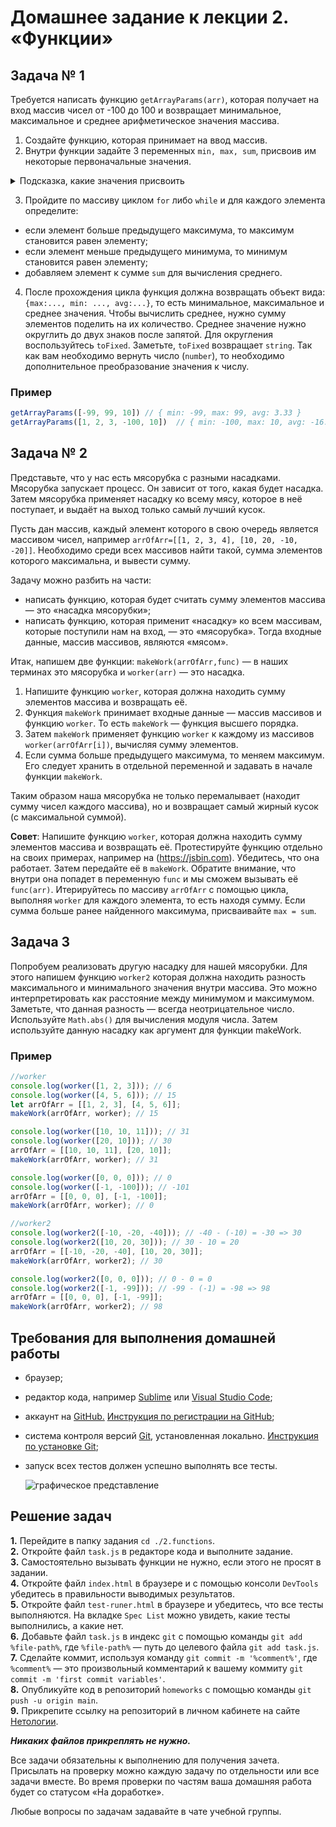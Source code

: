 # Домашнее задание к лекции 2. «Функции»

## Задача № 1

Требуется написать функцию `getArrayParams(arr)`, которая получает на вход массив чисел от -100 до 100 и возвращает минимальное, максимальное и среднее арифметическое значения массива. 

1. Создайте функцию, которая принимает на ввод массив. 
2. Внутри функции задайте 3 переменных `min, max, sum`, присвоив им некоторые первоначальные значения.
<details>
  <summary>Подсказка, какие значения присвоить </summary>
    min =  Infinity
    max = -Infinity
        
    Также можно использовать в качестве min и max первый элемент массива.
</details>

3. Пройдите по массиву циклом `for` либо `while` и для каждого элемента определите:
* если элемент больше предыдущего максимума, то максимум становится равен элементу;
* если элемент меньше предыдущего минимума, то минимум становится равен элементу;
* добавляем элемент к сумме `sum` для вычисления среднего.
4. После прохождения цикла функция должна возвращать объект вида: `{max:..., min: ..., avg:...}`, то есть минимальное, максимальное и среднее значения. Чтобы вычислить среднее, нужно сумму элементов поделить на их количество. Среднее значение нужно округлить до двух знаков после запятой. Для округления воспользуйтесь `toFixed`. Заметьте, `toFixed` возвращает `string`. Так как вам необходимо вернуть число (`number`), то необходимо дополнительное преобразование значения к числу.

### Пример
```js
getArrayParams([-99, 99, 10]) // { min: -99, max: 99, avg: 3.33 }
getArrayParams([1, 2, 3, -100, 10])  // { min: -100, max: 10, avg: -16.80 }
```

## Задача № 2
Представьте, что у нас есть мясорубка с разными насадками. Мясорубка запускает процесс. Он зависит от того, какая будет насадка. Затем мясорубка применяет насадку ко всему мясу, которое в неё поступает, и выдаёт на выход только самый лучший кусок.

Пусть дан массив, каждый элемент которого в свою очередь является массивом чисел, например `arrOfArr=[[1, 2, 3, 4], [10, 20, -10, -20]]`. Необходимо среди всех массивов найти такой, сумма элементов которого максимальна, и вывести сумму.

Задачу можно разбить на части:

- написать функцию, которая будет считать сумму элементов массива — это «насадка мясорубки»;
- написать функцию, которая применит «насадку» ко всем массивам, которые поступили нам на вход, — это «мясорубка».
Тогда входные данные, массив массивов, являются «мясом».

Итак, напишем две функции: `makeWork(arrOfArr,func)` — в наших терминах это мясорубка и `worker(arr)` — это насадка.

1. Напишите функцию `worker`, которая должна находить сумму элементов массива и возвращать её. 
2. Функция `makeWork` принимает входные данные — массив массивов и функцию `worker`. То есть `makeWork` — функция высшего порядка. 
3. Затем `makeWork` применяет функцию `worker` к каждому из массивов `worker(arrOfArr[i])`, вычисляя сумму элементов. 
4. Если сумма больше предыдущего максимума, то меняем максимум. Его следует хранить в отдельной переменной и задавать в начале функции `makeWork`.

Таким образом наша мясорубка не только перемалывает (находит сумму чисел каждого массива), но и возвращает самый жирный кусок (с максимальной суммой).

**Совет**: Напишите функцию `worker`, которая должна находить сумму элементов массива и возвращать её. 
Протестируйте функцию отдельно на своих примерах, например на (https://jsbin.com). Убедитесь, что она работает.
Затем передайте её в `makeWork`. Обратите внимание, что внутри она попадет в переменную `func` и мы сможем вызывать её `func(arr)`.
Итерируйтесь по массиву `arrOfArr` с помощью цикла, выполняя `worker` для каждого элемента, то есть находя сумму. Если сумма больше ранее найденного максимума, присваивайте `max = sum`.

## Задача 3
Попробуем реализовать другую насадку для нашей мясорубки. Для этого напишем функцию `worker2` которая должна находить разность максимального и минимального значения внутри массива. Это можно интерпретировать как расстояние между минимумом и максимумом. Заметьте, что данная разность — всегда неотрицательное число. Используйте `Math.abs()` для вычисления модуля числа. Затем используйте данную насадку как аргумент для функции makeWork.


### Пример
```js
//worker
console.log(worker([1, 2, 3])); // 6
console.log(worker([4, 5, 6])); // 15
let arrOfArr = [[1, 2, 3], [4, 5, 6]];
makeWork(arrOfArr, worker); // 15

console.log(worker([10, 10, 11])); // 31
console.log(worker([20, 10])); // 30
arrOfArr = [[10, 10, 11], [20, 10]];
makeWork(arrOfArr, worker); // 31

console.log(worker([0, 0, 0])); // 0
console.log(worker([-1, -100])); // -101
arrOfArr = [[0, 0, 0], [-1, -100]];
makeWork(arrOfArr, worker); // 0

//worker2
console.log(worker2([-10, -20, -40])); // -40 - (-10) = -30 => 30
console.log(worker2([10, 20, 30])); // 30 - 10 = 20
arrOfArr = [[-10, -20, -40], [10, 20, 30]];
makeWork(arrOfArr, worker2); // 30

console.log(worker2([0, 0, 0])); // 0 - 0 = 0
console.log(worker2([-1, -99])); // -99 - (-1) = -98 => 98
arrOfArr = [[0, 0, 0], [-1, -99]];
makeWork(arrOfArr, worker2); // 98
```

## Требования для выполнения домашней работы

- браузер;
- редактор кода, например [Sublime][1] или [Visual Studio Code][2];
- аккаунт на [GitHub.][0] [Инструкция по регистрации на GitHub][3];
- система контроля версий [Git][4], установленная локально. [Инструкция по установке Git][5];
- запуск всех тестов должен успешно выполнять все тесты.

  ![графическое представление](../Jasmine/results/sucessed_tasks1_1.png)

## Решение задач

**1.** Перейдите в папку задания `cd ./2.functions`. <br>
**2.** Откройте файл `task.js` в редакторе кода и выполните задание. <br>
**3.** Самостоятельно вызывать функции не нужно, если этого не просят в задании. <br>
**4.** Откройте файл `index.html` в браузере и с помощью консоли `DevTools` убедитесь в правильности выводимых результатов. <br>
**5.** Откройте файл `test-runer.html` в браузере и убедитесь, что все тесты выполняются. На вкладке `Spec List` можно увидеть, какие тесты выполнились, а какие нет. <br>
**6.** Добавьте файл `task.js` в индекс `git` с помощью команды `git add %file-path%`, где `%file-path%` — путь до целевого файла `git add task.js`. <br>
**7.** Сделайте коммит, используя команду `git commit -m '%comment%'`, где `%comment%` — это произвольный комментарий к вашему коммиту `git commit -m 'first commit variables'`. <br>
**8.** Опубликуйте код в репозиторий `homeworks` с помощью команды `git push -u origin main`.<br>
**9.** Прикрепите ссылку на репозиторий в личном кабинете на сайте [Нетологии][6].<br>

[0]: https://github.com/
[1]: https://www.sublimetext.com/
[2]: https://code.visualstudio.com/
[3]: https://github.com/netology-code/guides/tree/master/github
[4]: https://git-scm.com/
[5]: https://github.com/netology-code/guides/blob/master/git/README.md
[6]: https://netology.ru/

**_Никаких файлов прикреплять не нужно._**

Все задачи обязательны к выполнению для получения зачета. Присылать на проверку можно каждую задачу по отдельности или все задачи вместе. Во время проверки по частям ваша домашняя работа будет со статусом «На доработке».

Любые вопросы по задачам задавайте в чате учебной группы.
